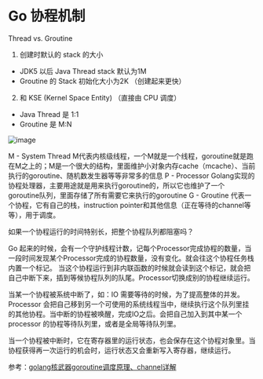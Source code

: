 # Go 协程机制
Thread vs. Groutine

1. 创建时默认的 stack 的大小
 - JDK5 以后 Java Thread stack 默认为1M
 - Groutine 的 Stack 初始化大小为2K （创建起来更快）
2. 和 KSE (Kernel Space Entity) （直接由 CPU 调度）
 - Java Thread 是 1:1  
 - Groutine 是 M:N

 ![image](http://altairaki.cn/wp-content/uploads/2020/08/%E5%8D%8F%E7%A8%8B%E6%9C%BA%E5%88%B6.jpg)

M - System Thread M代表内核级线程，一个M就是一个线程，goroutine就是跑在M之上的；M是一个很大的结构，里面维护小对象内存cache（mcache）、当前执行的goroutine、随机数发生器等等非常多的信息
P - Processor Golang实现的协程处理器，主要用途就是用来执行goroutine的，所以它也维护了一个goroutine队列，里面存储了所有需要它来执行的goroutine
G - Groutine 代表一个协程，它有自己的栈，instruction pointer和其他信息（正在等待的channel等等），用于调度。

如果一个协程运行的时间特别长，把整个协程队列都阻塞吗？
 
Go 起来的时候，会有一个守护线程计数，记每个Processor完成协程的数量，当一段时间发现某个Processor完成的协程数量，没有变化。就会往这个协程任务栈内置一个标记。 当这个协程运行到非内联函数的时候就会读到这个标记，就会把自己中断下来，插到等候协程队列的队尾。Processor切换成别的协程继续运行。


当某一个协程被系统中断了，如：IO 需要等待的时候，为了提高整体的并发。Processor 会把自己移到另一个可使用的系统线程当中，继续执行这个队列里挂的其他协程。当中断的协程被唤醒，完成IO之后。会把自己加入到其中某一个 processor 的协程等待队列里，或者是全局等待队列里。 
 
当一个协程被中断时，它在寄存器里的运行状态，也会保存在这个协程对象里。当协程获得再一次运行的机会时，运行状态又会重新写入寄存器，继续运行。


参考：[golang核武器goroutine调度原理、channel详解](https://www.cnblogs.com/wdliu/p/9272220.html)
